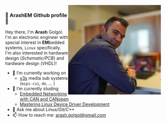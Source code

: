 <img width="300px" align="right" src="pic/140303xx.jpg">

### 👋 ArashEM Github profile 👋
Hey there, I'm **Arash** Golgol. I'm an electronic engineer with special interest in **EM**bedded systems, `Linux` specifically.   
I'm also interested in hardware design (_Schematic/PCB_) and hardware design (_VHDL_)!

- 🔭 I’m currently working on 
  - [v3s](https://linux-sunxi.org/V3s) media sub systems (`mipi-csi`, `de`, ... ) 
- 🌱 I’m currently studing 
  - [Embedded Networking with CAN and CANopen](https://www.amazon.com/Embedded-Networking-CANopen-Olaf-Pfeiffer/dp/0692740872)
  - [Mastering Linux Device Driver Development](https://www.amazon.com/Mastering-Linux-Device-Driver-Development/dp/178934204X)
- 💬 Ask me about _Linux/Git/C++_
- 📫 How to reach me: arash.golgol@gmail.com
